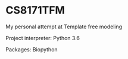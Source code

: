 # CS8171TFM
My personal attempt at Template free modeling 

Project interpreter: Python 3.6

Packages: Biopython
